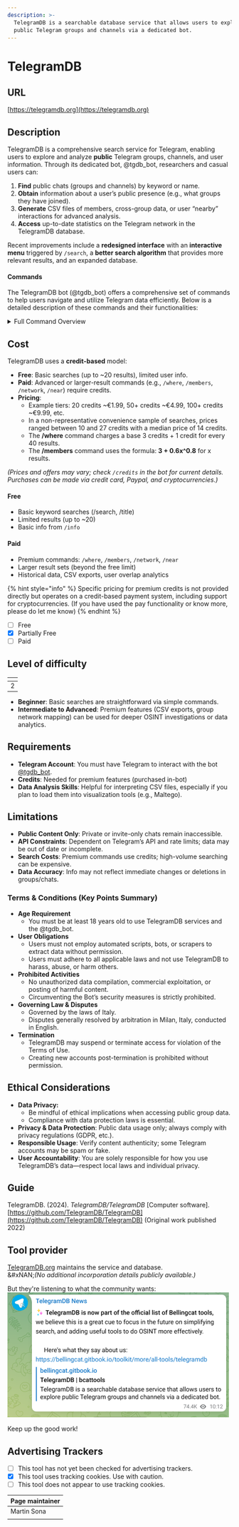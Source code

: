 ```yaml
---
description: >-
  TelegramDB is a searchable database service that allows users to explore
  public Telegram groups and channels via a dedicated bot.
---
```


# TelegramDB

## URL

[https://telegramdb.org](https://telegramdb.org)

## Description

TelegramDB is a comprehensive search service for Telegram, enabling users to explore and analyze **public** Telegram groups, channels, and user information. Through its dedicated bot, @tgdb\_bot, researchers and casual users can:

1. **Find** public chats (groups and channels) by keyword or name.
2. **Obtain** information about a user’s public presence (e.g., what groups they have joined).
3. **Generate** CSV files of members, cross-group data, or user “nearby” interactions for advanced analysis.
4. **Access** up-to-date statistics on the Telegram network in the TelegramDB database.

Recent improvements include a **redesigned interface** with an **interactive menu** triggered by `/search`, a **better search algorithm** that provides more relevant results, and an expanded database.

#### Commands

The TelegramDB bot (@tgdb\_bot) offers a comprehensive set of commands to help users navigate and utilize Telegram data efficiently. Below is a detailed description of these commands and their functionalities:

<details>

<summary>Full Command Overview </summary>

**Free Commands**

* **/search**
  * Presents an interactive menu allowing you to “Search by title,” “Search by user,” “Search by group,” “Search by channel,” or “Search by bot.”
  * The **old** `/search` functionality (finding groups/channels by keyword) is now mostly under `/title [name]`.
* **/title \[name]**
  * Search for public groups and channels by a specific title or keyword.
* **/info \[id or @username]**
  * Show basic information for a given user, group, or channel. Premium credits unlock more historical details and alerts (e.g., scam or fake flags).
* **/group \[name]** / **/channel \[name]**
  * Find public groups or channels by name (limited results in free mode).
* **/bot \[name]**
  * Search for bot accounts.
* **/add \[id or @username]**
  * Add a user, group, or channel to TelegramDB’s index (particularly useful for newly created entities).
* **/help, /faq, /terms, /support, /language**
  * Help: Overview of commands and usage.
  * FAQ: Frequently asked questions.
  * Terms: Terms and conditions.
  * Support: Direct link to support chat.
  * Language: Switch the bot’s interface language (English, Italian, etc.).
* **/stats**
  * Shows live database stats (chats, groups, users, bots, and more).
* **/cancel**
  * Cancel current operation.

#### Premium Commands (Credits Required)

* **/where \[id or @username]**
  * Reveal public groups in which a user has been a member.
* **/members \[id or @username]**
  * Retrieve a CSV list of group members (including hidden or historical memberships).
* **/network \[id or @username]**
  * List related groups, channels, or forums that share a similar community or member overlap. Results come as a CSV file, ranked by relevance.
* **/near \[id or @username]**
  * Identify “nearest users” based on shared group activity, producing a CSV file of user handles and interaction metrics. (“Near” refers to social connection distance, not physical location.)
* **/credits**
  * View your current credit balance and purchase additional credits.

</details>

## Cost

TelegramDB uses a **credit-based** model:

* **Free**: Basic searches (up to \~20 results), limited user info.
* **Paid**: Advanced or larger-result commands (e.g., `/where`, `/members`, `/network`, `/near`) require credits.
* **Pricing**:
  * Example tiers: 20 credits \~€1.99, 50+ credits \~€4.99, 100+ credits \~€9.99, etc.
  * In a non-representative convenience sample of searches, prices ranged between 10 and 27 credits with a median price of 14 credits.
  * The **/where** command charges a base 3 credits + 1 credit for every 40 results.
  * The **/members** command uses the formula: **3 + 0.6x^0.8** for x results.

_(Prices and offers may vary; check `/credits` in the bot for current details. Purchases can be made via credit card, Paypal, and cryptocurrencies.)_

#### Free

* Basic keyword searches (/search, /title)
* Limited results (up to \~20)
* Basic info from `/info`

#### Paid

* Premium commands: `/where`, `/members`, `/network`, `/near`
* Larger result sets (beyond the free limit)
* Historical data, CSV exports, user overlap analytics

{% hint style="info" %}
Specific pricing for premium credits is not provided directly but operates on a credit-based payment system, including support for cryptocurrencies. (If you have used the pay functionality or know more, please do let me know)
{% endhint %}

* [ ] Free
* [x] Partially Free
* [ ] Paid

## Level of difficulty

<table><thead><tr><th data-type="rating" data-max="5"></th></tr></thead><tbody><tr><td>2</td></tr></tbody></table>

* **Beginner**: Basic searches are straightforward via simple commands.
* **Intermediate to Advanced**: Premium features (CSV exports, group network mapping) can be used for deeper OSINT investigations or data analytics.

## Requirements

* **Telegram Account**: You must have Telegram to interact with the bot [@tgdb\_bot](https://t.me/tgdb_bot).
* **Credits**: Needed for premium features (purchased in-bot)
* **Data Analysis Skills**: Helpful for interpreting CSV files, especially if you plan to load them into visualization tools (e.g., Maltego).

## Limitations

* **Public Content Only**: Private or invite-only chats remain inaccessible.
* **API Constraints**: Dependent on Telegram’s API and rate limits; data may be out of date or incomplete.
* **Search Costs**: Premium commands use credits; high-volume searching can be expensive.
* **Data Accuracy**: Info may not reflect immediate changes or deletions in groups/chats.

### Terms & Conditions (Key Points Summary)

* **Age Requirement**
  * You must be at least 18 years old to use TelegramDB services and the @tgdb\_bot.
* **User Obligations**
  * Users must not employ automated scripts, bots, or scrapers to extract data without permission.
  * Users must adhere to all applicable laws and not use TelegramDB to harass, abuse, or harm others.
* **Prohibited Activities**
  * No unauthorized data compilation, commercial exploitation, or posting of harmful content.
  * Circumventing the Bot’s security measures is strictly prohibited.
* **Governing Law & Disputes**
  * Governed by the laws of Italy.
  * Disputes generally resolved by arbitration in Milan, Italy, conducted in English.
* **Termination**
  * TelegramDB may suspend or terminate access for violation of the Terms of Use.
  * Creating new accounts post-termination is prohibited without permission.

## Ethical Considerations

* **Data Privacy:**
  * Be mindful of ethical implications when accessing public group data.
  * Compliance with data protection laws is essential.
* **Privacy & Data Protection**: Public data usage only; always comply with privacy regulations (GDPR, etc.).
* **Responsible Usage**: Verify content authenticity; some Telegram accounts may be spam or fake.
* **User Accountability**: You are solely responsible for how you use TelegramDB’s data—respect local laws and individual privacy.

## Guide

TelegramDB. (2024). _TelegramDB/TelegramDB_ \[Computer software]. [https://github.com/TelegramDB/TelegramDB](https://github.com/TelegramDB/TelegramDB) (Original work published 2022)

## Tool provider

[TelegramDB.org](https://telegramdb.org) maintains the service and database.\
&#xNAN;_(No additional incorporation details publicly available.)_

But they're listening to what the community wants:\
![](.gitbook/assets/image.png)

Keep up the good work!

## Advertising Trackers

* [ ] This tool has not yet been checked for advertising trackers.
* [x] This tool uses tracking cookies. Use with caution.
* [ ] This tool does not appear to use tracking cookies.

| Page maintainer |
| --------------- |
| Martin Sona     |
|                 |

